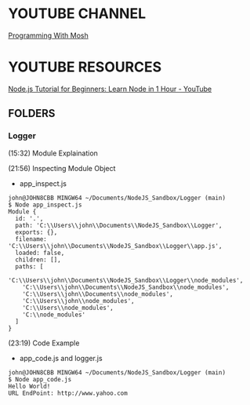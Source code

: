 # YOUTUBE CHANNEL 
[Programming With Mosh](https://www.youtube.com/c/programmingwithmosh)

# YOUTUBE RESOURCES   
[Node.js Tutorial for Beginners: Learn Node in 1 Hour - YouTube](https://www.youtube.com/watch?v=TlB_eWDSMt4&t=799s)

## FOLDERS
### Logger 
(15:32) Module Explaination 

(21:56) Inspecting Module Object 
* app_inspect.js
```JS
john@JOHN8CBB MINGW64 ~/Documents/NodeJS_Sandbox/Logger (main)
$ Node app_inspect.js
Module {
  id: '.',
  path: 'C:\\Users\\john\\Documents\\NodeJS_Sandbox\\Logger',
  exports: {},
  filename: 'C:\\Users\\john\\Documents\\NodeJS_Sandbox\\Logger\\app.js',
  loaded: false,
  children: [],
  paths: [
    'C:\\Users\\john\\Documents\\NodeJS_Sandbox\\Logger\\node_modules',
    'C:\\Users\\john\\Documents\\NodeJS_Sandbox\\node_modules',
    'C:\\Users\\john\\Documents\\node_modules',
    'C:\\Users\\john\\node_modules',
    'C:\\Users\\node_modules',
    'C:\\node_modules'
  ]
}
```
(23:19) Code Example 
* app_code.js and logger.js
```JS
john@JOHN8CBB MINGW64 ~/Documents/NodeJS_Sandbox/Logger (main)
$ Node app_code.js 
Hello World! 
URL EndPoint: http://www.yahoo.com
```
